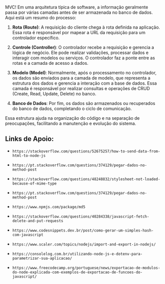 MVC! Em uma arquitetura típica de software, a informação geralmente passa por várias camadas antes de ser armazenada no banco de dados. Aqui está um resumo do processo:

1. **Rota (Route)**: A requisição do cliente chega à rota definida na aplicação. Essa rota é responsável por mapear a URL da requisição para um controlador específico.

2. **Controle (Controller)**: O controlador recebe a requisição e gerencia a lógica de negócio. Ele pode realizar validações, processar dados e interagir com modelos ou serviços. O controlador faz a ponte entre as rotas e a camada de acesso a dados.

3. **Modelo (Model)**: Normalmente, após o processamento no controlador, os dados são enviados para a camada de modelo, que representa a estrutura dos dados e gerencia a interação com a base de dados. Essa camada é responsável por realizar consultas e operações de CRUD (Create, Read, Update, Delete) no banco.

4. **Banco de Dados**: Por fim, os dados são armazenados ou recuperados do banco de dados, completando o ciclo de comunicação.

Essa estrutura ajuda na organização do código e na separação de preocupações, facilitando a manutenção e evolução do sistema.

## Links de Apoio:

- `https://stackoverflow.com/questions/52675257/how-to-send-data-from-html-to-node-js`

- `https://pt.stackoverflow.com/questions/374129/pegar-dados-no-method-post`

- `https://stackoverflow.com/questions/48248832/stylesheet-not-loaded-because-of-mime-type`

- `https://pt.stackoverflow.com/questions/374129/pegar-dados-no-method-post`

- `https://www.npmjs.com/package/md5`

- `https://stackoverflow.com/questions/40284338/javascript-fetch-delete-and-put-requests`

- `https://www.codesnippets.dev.br/post/como-gerar-um-simples-hash-com-javascript`

- `https://www.scaler.com/topics/nodejs/import-and-export-in-nodejs/`

- `https://consolelog.com.br/utilizando-node-js-e-dotenv-para-parametrizar-sua-aplicacao/`

- `https://www.freecodecamp.org/portuguese/news/exportacao-de-modulos-do-node-explicada-com-exemplos-de-exportacao-de-funcoes-do-javascript/`
